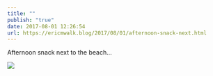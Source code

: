 ```yaml
---
title: ""
publish: "true"
date: 2017-08-01 12:26:54
url: https://ericmwalk.blog/2017/08/01/afternoon-snack-next.html
---
```


Afternoon snack next to the beach...

![](https://ericmwalk.blog/uploads/2022/fb61a37bd1.jpg)